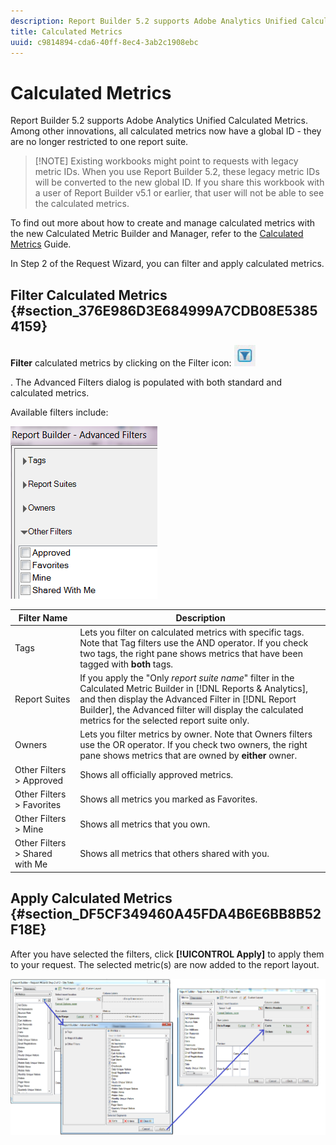 ```yaml
---
description: Report Builder 5.2 supports Adobe Analytics Unified Calculated Metrics. Among other innovations, all calculated metrics now have a global ID - they are no longer restricted to one report suite.
title: Calculated Metrics
uuid: c9814894-cda6-40ff-8ec4-3ab2c1908ebc
---
```


# Calculated Metrics

Report Builder 5.2 supports Adobe Analytics Unified Calculated Metrics. Among other innovations, all calculated metrics now have a global ID - they are no longer restricted to one report suite.

>[!NOTE] Existing workbooks might point to requests with legacy metric IDs. When you use Report Builder 5.2, these legacy metric IDs will be converted to the new global ID. If you share this workbook with a user of Report Builder v5.1 or earlier, that user will not be able to see the calculated metrics.

To find out more about how to create and manage calculated metrics with the new Calculated Metric Builder and Manager, refer to the [Calculated Metrics](https://marketing.adobe.com/resources/help/en_US/analytics/calcmetrics) Guide.

In Step 2 of the Request Wizard, you can filter and apply calculated metrics.

## Filter Calculated Metrics {#section_376E986D3E684999A7CDB08E53854159}

**Filter** calculated metrics by clicking on the Filter icon:  ![](assets/segment_filter.png)

. The Advanced Filters dialog is populated with both standard and calculated metrics.

Available filters include:

![](assets/advanced_filters.png)

|  Filter Name  | Description  |
|---|---|
|  Tags  |Lets you filter on calculated metrics with specific tags. Note that Tag filters use the AND operator. If you check two tags, the right pane shows metrics that have been tagged with **both** tags.  |
|  Report Suites  |If you apply the "Only *report suite name*" filter in the Calculated Metric Builder in [!DNL Reports & Analytics], and then display the Advanced Filter in [!DNL Report Builder], the Advanced filter will display the calculated metrics for the selected report suite only.  |
|  Owners  |Lets you filter metrics by owner. Note that Owners filters use the OR operator. If you check two owners, the right pane shows metrics that are owned by **either** owner.  |
|  Other Filters > Approved  | Shows all officially approved metrics.  |
|  Other Filters > Favorites  | Shows all metrics you marked as Favorites.  |
|  Other Filters > Mine  | Shows all metrics that you own.  |
|  Other Filters > Shared with Me  | Shows all metrics that others shared with you.  |

## Apply Calculated Metrics {#section_DF5CF349460A45FDA4B6E6BB8B52F18E}

After you have selected the filters, click **[!UICONTROL Apply]** to apply them to your request. The selected metric(s) are now added to the report layout.

![](assets/filtering_for_metric.png)

